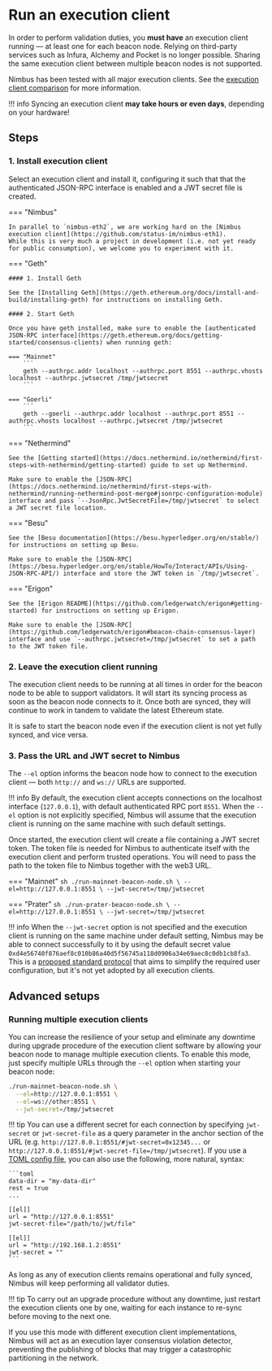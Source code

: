 # Run an execution client

In order to perform validation duties, you **must have** an execution client running — at least one for each beacon node.
Relying on third-party services such as Infura, Alchemy and Pocket is no longer possible.
Sharing the same execution client between multiple beacon nodes is not supported.

Nimbus has been tested with all major execution clients.
See the [execution client comparison](https://ethereum.org/en/developers/docs/nodes-and-clients/#execution-clients) for more information.

!!! info
    Syncing an execution client **may take hours or even days**, depending on your hardware!


## Steps

### 1. Install execution client

Select an execution client and install it, configuring it such that that the authenticated JSON-RPC interface is enabled and a JWT secret file is created.

=== "Nimbus"

    In parallel to `nimbus-eth2`, we are working hard on the [Nimbus execution client](https://github.com/status-im/nimbus-eth1).
    While this is very much a project in development (i.e. not yet ready for public consumption), we welcome you to experiment with it.

=== "Geth"

    #### 1. Install Geth

    See the [Installing Geth](https://geth.ethereum.org/docs/install-and-build/installing-geth) for instructions on installing Geth.

    #### 2. Start Geth

    Once you have geth installed, make sure to enable the [authenticated JSON-RPC interface](https://geth.ethereum.org/docs/getting-started/consensus-clients) when running geth:

    === "Mainnet"
        ```
        geth --authrpc.addr localhost --authrpc.port 8551 --authrpc.vhosts localhost --authrpc.jwtsecret /tmp/jwtsecret
        ```

    === "Goerli"
        ```
        geth --goerli --authrpc.addr localhost --authrpc.port 8551 --authrpc.vhosts localhost --authrpc.jwtsecret /tmp/jwtsecret
        ```

=== "Nethermind"

    See the [Getting started](https://docs.nethermind.io/nethermind/first-steps-with-nethermind/getting-started) guide to set up Nethermind.

    Make sure to enable the [JSON-RPC](https://docs.nethermind.io/nethermind/first-steps-with-nethermind/running-nethermind-post-merge#jsonrpc-configuration-module) interface and pass `--JsonRpc.JwtSecretFile=/tmp/jwtsecret` to select a JWT secret file location.

=== "Besu"

    See the [Besu documentation](https://besu.hyperledger.org/en/stable/) for instructions on setting up Besu.

    Make sure to enable the [JSON-RPC](https://besu.hyperledger.org/en/stable/HowTo/Interact/APIs/Using-JSON-RPC-API/) interface and store the JWT token in `/tmp/jwtsecret`.

=== "Erigon"

    See the [Erigon README](https://github.com/ledgerwatch/erigon#getting-started) for instructions on setting up Erigon.

    Make sure to enable the [JSON-RPC](https://github.com/ledgerwatch/erigon#beacon-chain-consensus-layer) interface and use `--authrpc.jwtsecret=/tmp/jwtsecret` to set a path to the JWT token file.

### 2. Leave the execution client running

The execution client needs to be running at all times in order for the beacon node to be able to support validators.
It will start its syncing process as soon as the beacon node connects to it.
Once both are synced, they will continue to work in tandem to validate the latest Ethereum state.

It is safe to start the beacon node even if the execution client is not yet fully synced, and vice versa.

### 3. Pass the URL and JWT secret to Nimbus

The `--el` option informs the beacon node how to connect to the execution client — both `http://` and `ws://` URLs are supported.

!!! info
    By default, the execution client accepts connections on the localhost interface (`127.0.0.1`), with default authenticated RPC port `8551`.
    When the `--el` option is not explicitly specified, Nimbus will assume that the execution client is running on the same machine with such default settings.

Once started, the execution client will create a file containing a JWT secret token.
The token file is needed for Nimbus to authenticate itself with the execution client and perform trusted operations.
You will need to pass the path to the token file to Nimbus together with the web3 URL.

=== "Mainnet"
    ```sh
    ./run-mainnet-beacon-node.sh \
      --el=http://127.0.0.1:8551 \
      --jwt-secret=/tmp/jwtsecret
    ```

=== "Prater"
    ```sh
    ./run-prater-beacon-node.sh \
      --el=http://127.0.0.1:8551 \
      --jwt-secret=/tmp/jwtsecret
    ```

!!! info
    When the `--jwt-secret` option is not specified and the execution client is running on the same machine under default setting, Nimbus may be able to connect successfully to it by using the default secret value `0xd4e56740f876aef8c010b86a40d5f56745a118d0906a34e69aec8c0db1cb8fa3`.
    This is a [proposed standard protocol](https://github.com/ethereum/execution-apis/pull/302) that aims to simplify the required user configuration, but it's not yet adopted by all execution clients.

## Advanced setups

### Running multiple execution clients

You can increase the resilience of your setup and eliminate any downtime during upgrade procedure of the execution client software by allowing your beacon node to manage multiple execution clients.
To enable this mode, just specify multiple URLs through the `--el` option when starting your beacon node:

```sh
./run-mainnet-beacon-node.sh \
  --el=http://127.0.0.1:8551 \
  --el=ws://other:8551 \
  --jwt-secret=/tmp/jwtsecret
```

!!! tip
    You can use a different secret for each connection by specifying `jwt-secret` or `jwt-secret-file` as a query parameter in the anchor section of the URL (e.g. `http://127.0.0.1:8551/#jwt-secret=0x12345...` or `http://127.0.0.1:8551/#jwt-secret-file=/tmp/jwtsecret`).
    If you use a [TOML config file](./options.md#configuration-files), you can also use the following, more natural, syntax:

    ```toml
    data-dir = "my-data-dir"
    rest = true
    ...

    [[el]]
    url = "http://127.0.0.1:8551"
    jwt-secret-file="/path/to/jwt/file"

    [[el]]
    url = "http://192.168.1.2:8551"
    jwt-secret = ""
    ```

As long as any of execution clients remains operational and fully synced, Nimbus will keep performing all validator duties.

!!! tip
    To carry out an upgrade procedure without any downtime, just restart the execution clients one by one, waiting for each instance to re-sync before moving to the next one.

If you use this mode with different execution client implementations, Nimbus will act as an execution layer consensus violation detector, preventing the publishing of blocks that may trigger a catastrophic partitioning in the network.
